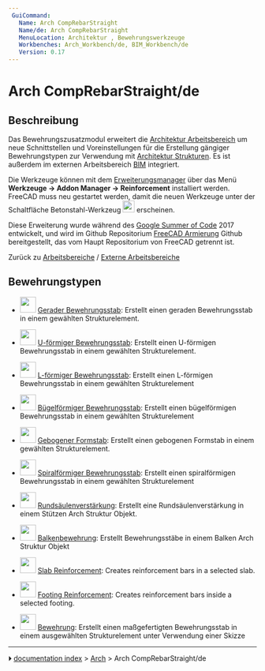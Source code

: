 ```yaml
---
 GuiCommand:
   Name: Arch CompRebarStraight
   Name/de: Arch CompRebarStraight
   MenuLocation: Architektur , Bewehrungswerkzeuge
   Workbenches: Arch_Workbench/de, BIM_Workbench/de
   Version: 0.17
---
```


# Arch CompRebarStraight/de



## Beschreibung

Das Bewehrungszusatzmodul erweitert die [Architektur Arbeitsbereich](Arch_Workbench/de.md) um neue Schnittstellen und Voreinstellungen für die Erstellung gängiger Bewehrungstypen zur Verwendung mit [Architektur Strukturen](Arch_Structure/de.md). Es ist außerdem im externen Arbeitsbereich [BIM](BIM_Workbench/de.md) integriert.

Die Werkzeuge können mit dem [Erweiterungsmanager](Std_AddonMgr/de.md) über das Menü **Werkzeuge → Addon Manager → Reinforcement** installiert werden. FreeCAD muss neu gestartet werden, damit die neuen Werkzeuge unter der Schaltfläche Betonstahl-Werkzeug **<img src="images/Arch_CompRebarStraight.png" width=24px>** erscheinen.

Diese Erweiterung wurde während des [Google Summer of Code](Google_Summer_of_Code.md) 2017 entwickelt, und wird im Github Repositorium [FreeCAD Armierung](https://github.com/amrit3701/FreeCAD-Reinforcement) Github bereitgestellt, das vom Haupt Repositorium von FreeCAD getrennt ist.

Zurück zu [Arbeitsbereiche](Workbenches#External_workbenches/de.md) / [Externe Arbeitsbereiche](External_Workbenches#General/de.md)



## Bewehrungstypen


<div class="mw-translate-fuzzy">

-   <img alt="" src=images/Arch_Rebar_Straight.png  style="width:32px;"> [Gerader Bewehrungsstab](Arch_Rebar_Straight/de.md): Erstellt einen geraden Bewehrungsstab in einem gewählten Strukturelement.


</div>


<div class="mw-translate-fuzzy">

-   <img alt="" src=images/Arch_Rebar_UShape.png  style="width:32px;"> [U-förmiger Bewehrungsstab](Arch_Rebar_UShape/de.md): Erstellt einen U-förmigen Bewehrungsstab in einem gewählten Strukturelement.


</div>


<div class="mw-translate-fuzzy">

-   <img alt="" src=images/Arch_Rebar_LShape.png  style="width:32px;"> [L-förmiger Bewehrungsstab](Arch_Rebar_LShape/de.md): Erstellt einen L-förmigen Bewehrungsstab in einem gewählten Strukturelement


</div>


<div class="mw-translate-fuzzy">

-   <img alt="" src=images/Arch_Rebar_Stirrup.png  style="width:32px;"> [Bügelförmiger Bewehrungsstab](Arch_Rebar_Stirrup/de.md): Erstellt einen bügelförmigen Bewehrungsstab in einem gewählten Strukturelement


</div>


<div class="mw-translate-fuzzy">

-   <img alt="" src=images/Arch_Rebar_BentShape.png  style="width:32px;"> [Gebogener Formstab](Arch_Rebar_BentShape/de.md): Erstellt einen gebogenen Formstab in einem gewählten Strukturelement.


</div>


<div class="mw-translate-fuzzy">

-   <img alt="" src=images/Arch_Rebar_Helical.png  style="width:32px;"> [Spiralförmiger Bewehrungsstab](Arch_Rebar_Helical/de.md): Erstellt einen spiralförmigen Bewehrungsstab in einem gewählten Strukturelement


</div>


<div class="mw-translate-fuzzy">

-   <img alt="" src=images/Arch_Rebar_ColumnReinforcement.svg  style="width:32px;"> [Rundsäulenverstärkung](Arch_Rebar_ColumnReinforcement/de.md): Erstellt eine Rundsäulenverstärkung in einem Stützen Arch Struktur Objekt.


</div>


<div class="mw-translate-fuzzy">

-   <img alt="" src=images/Arch_Rebar_BeamReinforcement.svg  style="width:32px;"> [Balkenbewehrung](Arch_Rebar_BeamReinforcement/de.md): Erstellt Bewehrungsstäbe in einem Balken Arch Struktur Objekt


</div>

-   <img alt="" src=images/Arch_Rebar_Slab_Reinforcement.svg  style="width:32px;"> [Slab Reinforcement](Arch_Rebar_Slab_Reinforcement.md): Creates reinforcement bars in a selected slab.

-   <img alt="" src=images/Arch_Rebar_Footing_Reinforcement.svg  style="width:32px;"> [Footing Reinforcement](Arch_Rebar_Footing_Reinforcement.md): Creates reinforcement bars inside a selected footing.


<div class="mw-translate-fuzzy">

-   <img alt="" src=images/Arch_Rebar.svg  style="width:32px;"> [Bewehrung](Arch_Rebar/de.md): Erstellt einen maßgefertigten Bewehrungsstab in einem ausgewählten Strukturelement unter Verwendung einer Skizze


</div>



---
⏵ [documentation index](../README.md) > [Arch](Arch_Workbench.md) > Arch CompRebarStraight/de

